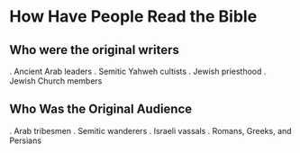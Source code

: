 # How Have People Read the Bible


## Who were the original writers

. Ancient Arab leaders
. Semitic Yahweh cultists
. Jewish priesthood
. Jewish Church members


## Who Was the Original Audience

. Arab tribesmen
. Semitic wanderers
. Israeli vassals
. Romans, Greeks, and Persians



